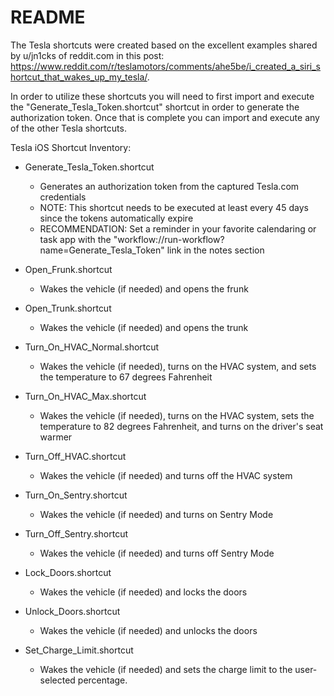 README
=========

The Tesla shortcuts were created based on the excellent examples shared by u/jn1cks of reddit.com in this post: https://www.reddit.com/r/teslamotors/comments/ahe5be/i_created_a_siri_shortcut_that_wakes_up_my_tesla/. 

In order to utilize these shortcuts you will need to first import and execute the "Generate_Tesla_Token.shortcut" shortcut in order to generate the authorization token. Once that is complete you can import and execute any of the other Tesla shortcuts.

Tesla iOS Shortcut Inventory:

* Generate_Tesla_Token.shortcut
  * Generates an authorization token from the captured Tesla.com credentials
  * NOTE: This shortcut needs to be executed at least every 45 days since the tokens automatically expire
  * RECOMMENDATION: Set a reminder in your favorite calendaring or task app with the "workflow://run-workflow?name=Generate_Tesla_Token" link in the notes section

* Open_Frunk.shortcut
  * Wakes the vehicle (if needed) and opens the frunk

* Open_Trunk.shortcut
  * Wakes the vehicle (if needed) and opens the trunk

* Turn_On_HVAC_Normal.shortcut
  * Wakes the vehicle (if needed), turns on the HVAC system, and sets the temperature to 67 degrees Fahrenheit

* Turn_On_HVAC_Max.shortcut
  * Wakes the vehicle (if needed), turns on the HVAC system, sets the temperature to 82 degrees Fahrenheit, and turns on the driver's seat warmer

* Turn_Off_HVAC.shortcut
  * Wakes the vehicle (if needed) and turns off the HVAC system

* Turn_On_Sentry.shortcut
  * Wakes the vehicle (if needed) and turns on Sentry Mode

* Turn_Off_Sentry.shortcut
  * Wakes the vehicle (if needed) and turns off Sentry Mode

* Lock_Doors.shortcut
  * Wakes the vehicle (if needed) and locks the doors

* Unlock_Doors.shortcut
  * Wakes the vehicle (if needed) and unlocks the doors

* Set_Charge_Limit.shortcut
  * Wakes the vehicle (if needed) and sets the charge limit to the user-selected percentage.


